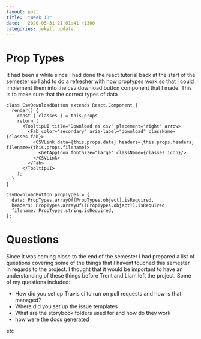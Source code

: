 ```yaml
---
layout: post
title:  "Week 13"
date:   2020-05-31 21:01:41 +1300
categories: jekyll update
---
```


# Prop Types

It had been a while since I had done the react tutorial back at the start of the semester so I ahd to do a refresher with how proptypes work so that I could implement them into the csv download button component that I made. This is to make sure that the correct types of data 

```
class CsvDownloadButton extends React.Component {
  render() {
    const { classes } = this.props
    return (
      <TooltipUI title="Download as csv" placement="right" arrow>
        <Fab color="secondary" aria-label="download" className={classes.fab}>
          <CSVLink data={this.props.data} headers={this.props.headers} filename={this.props.filename}>
            <GetAppIcon fontSize="large" className={classes.icon}/>
          </CSVLink>
        </Fab>
      </TooltipUI>
    );
  }
}
```

```
CsvDownloadButton.propTypes = {
  data: PropTypes.arrayOf(PropTypes.object).isRequired,
  headers: PropTypes.arrayOf((PropTypes.object)).isRequired,
  filename: PropTypes.string.isRequired,
};
```

# Questions

Since it was coming close to the end of the semester I had prepared a list of questions covering some of the things that I havent touched this semester in regards to the project. I thought that it would be important to have an understanding of these things before Trent and Liam left the project. Some of my questions included:
- How did you set up Travis ci to run on pull requests and how is that managed?
- Where did you set up the issue templates
- What are the storybook folders used for and how do they work
- how were the docs generated

etc